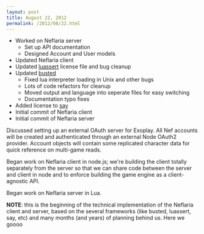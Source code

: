 ```yaml
---
layout: post
title: August 22, 2012
permalink: /2012/08/22.html
---
```


* Worked on Neflaria server
  * Set up API documentation
  * Designed Account and User models
* Updated Neflaria client
* Updated [luassert](https://github.com/Olivine-Labs/luassert) license file
and bug cleanup
* Updated [busted](http://olivinelabs.com/busted)
  * Fixed lua interpreter loading in Unix and other bugs
  * Lots of code refactors for cleanup
  * Moved output and language into seperate files for easy switching
  * Documentation typo fixes
* Added license to [say](https://github.com/Olivine-Labs/say)
* Initial commit of Neflaria client
* Initial commit of Neflaria server

Discussed setting up an external OAuth server for Exoplay. All Nef accounts
will be created and authenticated through an external Node OAuth2 provider.
Account objects will contain some replicated character data for quick reference
on multi-game reads.

Began work on Neflaria client in node.js; we're building the client
totally separately from the server so that we can share code between the server
and client in node and to enforce building the game engine as a client-agnostic
API.

Began work on Neflaria server in Lua.

__NOTE__: this is the beginning of the technical implementation of the Neflaria
client and server, based on the several frameworks (like busted, luassert, say,
etc) and many months (and years) of planning behind us. Here we goooo
